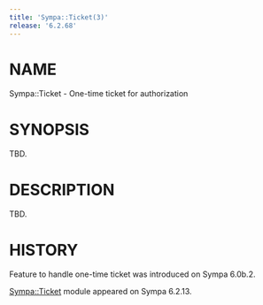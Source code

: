 ```yaml
---
title: 'Sympa::Ticket(3)'
release: '6.2.68'
---
```


# NAME

Sympa::Ticket - One-time ticket for authorization

# SYNOPSIS

TBD.

# DESCRIPTION

TBD.

# HISTORY

Feature to handle one-time ticket was introduced on Sympa 6.0b.2.

[Sympa::Ticket](./Sympa-Ticket.3.md) module appeared on Sympa 6.2.13.
